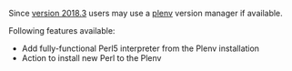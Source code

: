 Since [version 2018.3](https://github.com/Camelcade/Perl5-IDEA/releases/tag/2018.3) users may use a [plenv](https://github.com/tokuhirom/plenv) 
version manager if available.

Following features available:

* Add fully-functional Perl5 interpreter from the Plenv installation
* Action to install new Perl to the Plenv